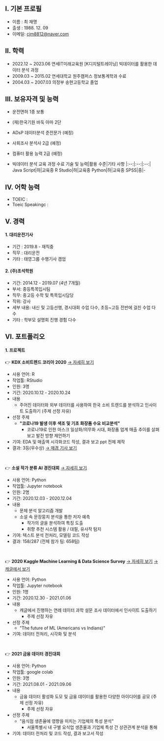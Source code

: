 
## Ⅰ. 기본 프로필
 - 이름 : 최 재명
- 출생 : 1988. 12. 09 
- 이메일: cjm8812@naver.com

## Ⅱ. 학력
- 2022.12 ~ 2023.06 연세IT미래교육원 [K디지털트레이닝] 빅데이터를 활용한 데이터 분석 과정
- 2009.03 ~ 2015.02 연세대학교 원주캠퍼스 정보통계학과 수료
- 2004.03 ~ 2007.03 의정부 송현고등학교 졸업


## Ⅲ. 보유자격 및 능력
- 운전면허 1종 보통
- (재)한국기원 바둑 아마 2단
- ADsP 데이터분석 준전문가 (예정)
- 사회조사 분석사 2급 (예정)
- 컴퓨터 활용 능력 2급 (예정)

- 빅데이터 분석 교육 과정 수료
기술 및 능력|활용 수준|기타 사항
|:--:|:--:|:--:|
Java Script|하|교육중
R Studio|하|교육중
Python|하|교육중
SPSS|중|-

## Ⅳ. 어학 능력
  - TOEIC : 
  - Toeic Speakingc : 


## Ⅴ. 경력

#### 1. 대리운전기사
   - 기간 : 2019.8 - 재직중
   - 직무 : 대리운전
   - 기타 : 태영그룹 수행기사 겸업
    
#### 2. (주)초석학원
   - 기간: 2014.12 - 2019.07 (4년 7개월)
   - 부서: 중등특목입시팀
   - 직무: 중고등 수학 및 특목입시담당
   - 직위: 강사
   - 세부 내용: 내신 및 고등선행, 경시대회 수업 다수, 초등~고등 전반에 걸친 수업 다수
   - 기타 : 학부모 설명회 진행 경험 다수

## Ⅵ. 포트폴리오
#### 1. 프로젝트
:point_right: **KDX 소비트렌드 코리아 2020** [→ 자세히 보기](https://github.com/ne-choi/project/tree/main/Consumption_Trend_Analysis)  
- 사용 언어: R
- 작업툴: RStudio 
- 인원: 3명  
- 기간: 2020.10.12 - 2020.10.24  
- 내용
  - 주어진 데이터와 외부 데이터를 사용하여 한국 소비 트렌드를 분석하고 인사이트 도출하기 (주제 선정 자유)  
- 선정 주제
  - **"코로나19 발생 이후 색조 및 기초 화장품 수요 비교분석"**  
    - 코로나19로 인한 마스크 일상화/의무화 시대, 화장품 업계 매출 추이를 살펴보고 발전 방향 제언하기  
- 기여: EDA 및 매출액 시각화코드 작성, 결과 보고 ppt 전체 제작  
- 결과: 3등(우수상) [→ 매경 기사 보기](https://www.mk.co.kr/news/it/view/2020/11/1187287/)
<br>

:point_right: **소설 작가 분류 AI 경진대회** [→ 자세히 보기](https://github.com/ne-choi/project/tree/main/Writer_Classification_AI)    
- 사용 언어: Python
- 작업툴: Jupyter notebook
- 인원: 2명
- 기간: 2020.12.03 - 2020.12.04
- 내용
  - 문체 분석 알고리즘 개발
  - 소설 속 문장뭉치 분석을 통한 저자 예측
    - 작가의 글을 분석하여 특징 도출
    - 취향 추천 시스템 활용 / 대필, 유사작 탐지
- 기여: 텍스트 분석 전처리, 모델링 코드 작성
- 결과: 158/287 (전체 참가 팀: 658팀)
<br>

:point_right: **2020 Kaggle Machine Learning & Data Science Survey** [→ 자세히 보기](https://github.com/ne-choi/project/tree/main/Kaggle_Survey_2020)  [→ 캐글에서 보기](https://www.kaggle.com/nechoi/the-future-of-ml-americans-vs-indians)
- 사용 언어: Python
- 작업툴: Jupyter notebook
- 인원: 1명
- 기간: 2020.12.30 - 2021.01.06
- 내용
  - 캐글에서 진행하는 연례 데이터 과학 설문 조사 데이터에서 인사이트 도출하기
    - 주제 선정 자유  
- 선정 주제
  - "The future of ML (Americans vs Indians)"  
- 기여: 데이터 전처리, 시각화 및 분석
<br>

:point_right: **2021 금융 데이터 경진대회**  
- 사용 언어: Python
- 작업툴: google colab  
- 인원: 3명  
- 기간: 2021.08.01 - 2021.09.06  
- 내용   
  - 금융 데이터 활성화 도모 및 금융 데이터를 활용한 다양한 아이디어를 공모 (주제 선정 자유)
    - 주제 선정 자유  
- 선정 주제  
  - "음식점 생존율에 영향을 미치는 기업체의 특성 분석"
    - 서울특별시 내 구별 요식업 생존율과 기업체 특성 간 상관관계 분석을 통해
- 기여: 데이터 전처리 및 코드 작성, 결과 보고서 작성  
